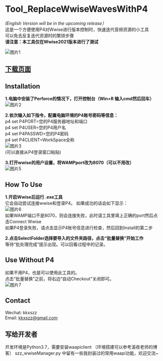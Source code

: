 # Tool_ReplaceWwiseWavesWithP4
*(English Version will be in the upcoming release）*  
这是一个方便使用P4对Wwise进行版本控制时，快速迭代音频资源的小工具  
可以免去反复迭代资源时的繁琐步骤  
**请注意：本工具仅在Wwise2021版本进行了测试**

![图片1](https://user-images.githubusercontent.com/52338219/203681670-5960f688-7874-41e0-a6ed-0f0510015535.png)  
## [下载页面](https://github.com/szz1031/Tool_ReplaceWwiseWavesWithP4/releases)

## Installation
**1.电脑中安装了Perforce的情况下，打开控制台（Win+R 输入cmd然后回车）**  
![图片2](https://user-images.githubusercontent.com/52338219/203682044-033c33dd-a1ba-47b3-99c8-997dae674d28.png)

**2.依次输入如下指令，配置电脑环境的P4账号密码等信息：**  
p4 set P4PORT=您的P4服务器地址和端口  
p4 set P4USER=您的P4用户名  
p4 set P4PASSWD=您的P4密码  
p4 set P4CLIENT=WorkSpace全称  
![图片3](https://user-images.githubusercontent.com/52338219/203682135-a68529ba-2915-494c-8f72-78741689a71f.png)  
(可以直接从P4登录窗口粘贴)  


**3.打开wwise的用户设置，将WAMPport改为8070（可以不用改）**  
![图片5](https://user-images.githubusercontent.com/52338219/203683152-dbbe03b2-5893-44b8-ab8d-38d9315108d2.png)


## How To Use  
**1.开启Wwise后运行 .exe工具**  
它会自动尝试连接wwise和登录P4。 如果成功的话会如下显示：  
![图片6](https://user-images.githubusercontent.com/52338219/203683508-8308d0e9-b1d7-4c5a-8822-b6d97c7b0e10.png)  
如果WAMP端口不是8070，则会连接失败，此时请工具里填上正确的port然后点击Connect Wwise  
如果P4登录失败，请点击显示P4账号信息进行检查，然后回到Install的第二步  

**2.点击SelectFolder选择要导入的文件夹路径，点击“批量替换”开始工作**  
等待“批处理完成”提示出现。可以回看过程中的记录。

## Use Without P4
如果不用P4，也是可以使用此工具的。  
点击“批量替换”之前，将右边“自动Checkout”关闭即可。  
![图片7](https://user-images.githubusercontent.com/52338219/203690232-6e849533-3146-4782-8c96-1cfa001ca0e0.png)

## Contact
Wechat: kkxszz  
Email: kkxszz@gmail.com  

## 写给开发者
开发环境是Python3.7，需要安装waapiclient （环境搭建可以参考溪夜老师的博客）
szz_wwiseManager.py 中留有一些我封装过的常用waapi功能，欢迎交流~
